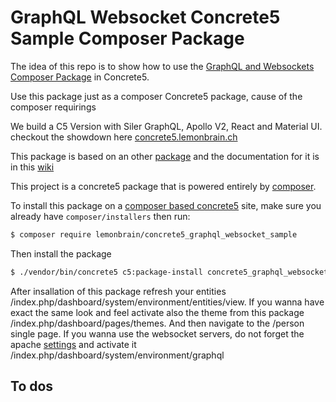# GraphQL Websocket Concrete5 Sample Composer Package
The idea of this repo is to show how to use the [GraphQL and Websockets Composer Package](https://github.com/lemonbrain-mk/graphql_websocket) in Concrete5.

Use this package just as a composer Concrete5 package, cause of the composer requirings

We build a C5 Version with Siler GraphQL, Apollo V2, React and Material UI. checkout the showdown here [concrete5.lemonbrain.ch](https://concrete5.lemonbrain.ch/index.php/person#/)

This package is based on an other [package](https://github.com/lemonbrain-mk/graphql_websocket) and the documentation for it is in this [wiki](https://github.com/lemonbrain-mk/graphql_websocket/wiki)

This project is a concrete5 package that is powered entirely by [composer](https://getcomposer.org).

To install this package on a [composer based concrete5](https://github.com/concrete5/composer) site, make sure you already have `composer/installers` then run:

```sh
$ composer require lemonbrain/concrete5_graphql_websocket_sample
```

Then install the package

```sh
$ ./vendor/bin/concrete5 c5:package-install concrete5_graphql_websocket_sample
```

After insallation of this package refresh your entities /index.php/dashboard/system/environment/entities/view. If you wanna have exact the same look and feel activate also the theme from this package /index.php/dashboard/pages/themes. And then navigate to the /person single page. If you wanna use the websocket servers, do not forget the apache [settings](https://github.com/lemonbrain-mk/graphql_websocket/wiki/2.-Apache) and activate it /index.php/dashboard/system/environment/graphql

## To dos